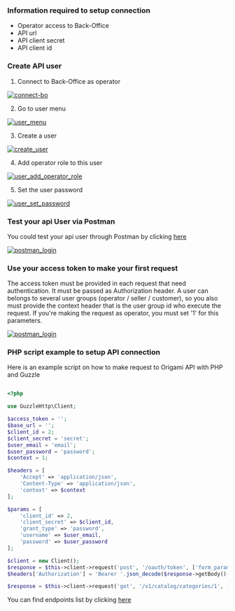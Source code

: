 ### Information required to setup connection
- Operator access to Back-Office
- API url
- API client secret
- API client id
  
### Create API user

1. Connect to Back-Office as operator

<a href="https://storage.gra.cloud.ovh.net/v1/AUTH_bcd845e0b5634d6c8b2535ea00e54c53/ORIGAMIDEVELOPER/connect_bo.png" target="_blank"><img src="https://storage.gra.cloud.ovh.net/v1/AUTH_bcd845e0b5634d6c8b2535ea00e54c53/ORIGAMIDEVELOPER/connect_bo.png" alt="connect-bo" /></a>

2. Go to user menu

<a href="https://storage.gra.cloud.ovh.net/v1/AUTH_bcd845e0b5634d6c8b2535ea00e54c53/ORIGAMIDEVELOPER/user_menu.png" target="_blank"><img src="https://storage.gra.cloud.ovh.net/v1/AUTH_bcd845e0b5634d6c8b2535ea00e54c53/ORIGAMIDEVELOPER/user_menu.png" alt="user_menu" style="text-align: center"/></a>

3. Create a user

<a href="https://storage.gra.cloud.ovh.net/v1/AUTH_bcd845e0b5634d6c8b2535ea00e54c53/ORIGAMIDEVELOPER/create_user.png" target="_blank"><img src="https://storage.gra.cloud.ovh.net/v1/AUTH_bcd845e0b5634d6c8b2535ea00e54c53/ORIGAMIDEVELOPER/create_user.png" alt="create_user" style="text-align: center"/></a>

4. Add operator role to this user

<a href="https://storage.gra.cloud.ovh.net/v1/AUTH_bcd845e0b5634d6c8b2535ea00e54c53/ORIGAMIDEVELOPER/user_add_operator_role.png" target="_blank"><img src="https://storage.gra.cloud.ovh.net/v1/AUTH_bcd845e0b5634d6c8b2535ea00e54c53/ORIGAMIDEVELOPER/user_add_operator_role.png" alt="user_add_operator_role" style="text-align: center"/></a>

5. Set the user password

<a href="https://storage.gra.cloud.ovh.net/v1/AUTH_bcd845e0b5634d6c8b2535ea00e54c53/ORIGAMIDEVELOPER/user_set_password.png" target="_blank"><img src="https://storage.gra.cloud.ovh.net/v1/AUTH_bcd845e0b5634d6c8b2535ea00e54c53/ORIGAMIDEVELOPER/user_set_password.png" alt="user_set_password" style="text-align: center"/></a>



### Test your api User via Postman

You could test your api user through Postman by clicking <a href="https://documenter.getpostman.com/view/1769019/TVYDfffr#5009ca65-5c00-486d-8e76-6f44bd9e6af5">here</a>

<a href="https://storage.gra.cloud.ovh.net/v1/AUTH_bcd845e0b5634d6c8b2535ea00e54c53/ORIGAMIDEVELOPER/postman_login.png" target="_blank"><img src="https://storage.gra.cloud.ovh.net/v1/AUTH_bcd845e0b5634d6c8b2535ea00e54c53/ORIGAMIDEVELOPER/postman_login.png" alt="postman_login" style="text-align: center"/></a>


### Use your access token to make your first request

The access token must be provided in each request that need authentication. It must be passed as Authorization header.
A user can belongs to several user groups (operator / seller / customer), so you also must provide the context header that is the user group id who execute the request.
If you're making the request as operator, you must set '1' for this parameters.

<a href="https://storage.gra.cloud.ovh.net/v1/AUTH_bcd845e0b5634d6c8b2535ea00e54c53/ORIGAMIDEVELOPER/postman_first_request.png" target="_blank"><img src="https://storage.gra.cloud.ovh.net/v1/AUTH_bcd845e0b5634d6c8b2535ea00e54c53/ORIGAMIDEVELOPER/postman_first_request.png" alt="postman_login" style="text-align: center"/></a>
 


### PHP script example to setup API connection

Here is an example script on how to make request to Origami API with PHP and Guzzle

```php

<?php

use GuzzleHttp\Client;

$access_token = '';
$base_url = '';
$client_id = 2;
$client_secret = 'secret';
$user_email = 'email';
$user_password = 'password';
$context = 1;

$headers = [
    'Accept' => 'application/json',
    'Content-Type' => 'application/json',
    'context' => $context
];

$params = [
    'client_id' => 2,
    'client_secret' => $client_id,
    'grant_type' => 'password',
    'username' => $user_email,
    'password' => $user_password
];

$client = new Client();
$response = $this->client->request('post', '/oauth/token', ['form_params' => $params, 'headers' => $headers]);
$headers['Authorization'] = 'Bearer '.json_decode($response->getBody()->getContents())->access_token;

$response = $this->client->request('get', '/v1/catalog/categories/1', ['headers' => $headers]);
```

You can find endpoints list by clicking <a href="http://doc-api.origami-marketplace.com/">here</a>